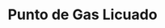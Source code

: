 ---
title: "Punto de Gas Licuado"
url: /ciudad-de-matanzas/punto-de-gas-licuado-luis-cuni-calle-264/
shop: Gasflaschen
---
